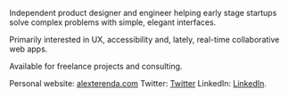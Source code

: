 Independent product designer and engineer helping early stage startups solve complex problems with simple, elegant interfaces.

Primarily interested in UX, accessibility and, lately, real-time collaborative web apps.

Available for freelance projects and consulting.

Personal website: [alexterenda.com](https://www.alexterenda.com/)
Twitter: [Twitter](https://twitter.com/alexterenda)
LinkedIn: [LinkedIn](https://www.linkedin.com/in/alexterenda/).
